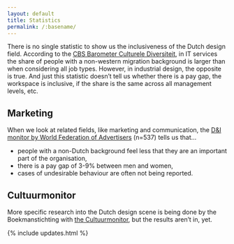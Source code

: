 ```yaml
---
layout: default
title: Statistics
permalink: /:basename/
---
```


<main class="page" id="site-content">

There is no single statistic to show us the inclusiveness of the Dutch design field. According to the [CBS Barometer Culturele Diversiteit](https://dashboards.cbs.nl/v3/barometerculturelediversiteit/), in IT services the share of people with a non-western migration background is larger than when considering all job types. However, in industrial design, the opposite is true. And just this statistic doesn’t tell us whether there is a pay gap, the workspace is inclusive, if the share is the same across all management levels, etc.

## Marketing
When we look at related fields, like marketing and communication, the [D&I monitor by World Federation of Advertisers](https://www.bva.nl/artikelen/2021/openbaar/di-monitor-nederlandse-resultaten-bekend) (n=537) tells us that...
- people with a non-Dutch background feel less that they are an important part of the organisation, 
- there is a pay gap of 3-9% between men and women,
- cases of undesirable behaviour are often not being reported.

## Cultuurmonitor
More specific research into the Dutch design scene is being done by the Boekmanstichting with [the Cultuurmonitor](https://www.cultuurmonitor.nl/thema/diversiteit-en-inclusie/), but the results aren’t in, yet.

{% include updates.html %}

</main>